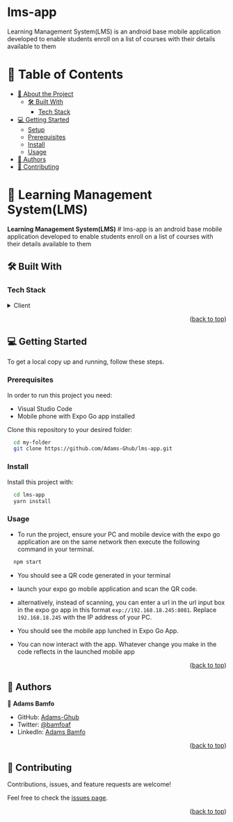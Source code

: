 # lms-app
Learning Management System(LMS) is an android base mobile application developed to enable students enroll on a list of courses with their details available to them


# 📗 Table of Contents

- [📖 About the Project](#about-project)
  - [🛠 Built With](#built-with)
    - [Tech Stack](#tech-stack)
- [💻 Getting Started](#getting-started)
  - [Setup](#setup)
  - [Prerequisites](#prerequisites)
  - [Install](#install)
  - [Usage](#usage)
- [👥 Authors](#authors)
- [🤝 Contributing](#contributing)


# 📖 Learning Management System(LMS) <a name="about-project"></a>
**Learning Management System(LMS)** # lms-app
 is an android base mobile application developed to enable students enroll on a list of courses with their details available to them

## 🛠 Built With <a name="built-with"></a>

### Tech Stack <a name="tech-stack"></a>

<details>
  <summary>Client</summary>
  <ul>
    <li><a href="https://reactjs.org/">React native</a></li>
  </ul>
</details>


<p align="right">(<a href="#readme-top">back to top</a>)</p>



## 💻 Getting Started <a name="getting-started"></a>

To get a local copy up and running, follow these steps.

### Prerequisites

In order to run this project you need:

<ul>
  <li>
    Visual Studio Code
  </li>
   <li>
     Mobile phone with Expo Go app installed
  </li>
</ul>


Clone this repository to your desired folder:

```sh
  cd my-folder
  git clone https://github.com/Adams-Ghub/lms-app.git
```
### Install

Install this project with:

```sh
  cd lms-app
  yarn install
```
### Usage

- To run the project, ensure your PC and mobile device with the expo go application are on the same network then execute the following command in your terminal.
  
```sh
  npm start
```

- You should see a QR code generated in your terminal

- launch your expo go mobile application and scan the QR code.
- alternatively, instead of scanning, you can enter a url in the url input box in the expo go app in this format `exp://192.168.18.245:8081`. Replace `192.168.18.245` with the IP address of your PC.
- You should see the mobile app lunched in Expo Go App.
- You can now interact with the app. Whatever change you make in the code reflects in the launched mobile app


<p align="right">(<a href="#readme-top">back to top</a>)</p>

## 👥 Authors <a name="authors"></a>

👤 **Adams Bamfo**

- GitHub: [Adams-Ghub](https://github.com/Adams-Ghub)
- Twitter: [@bamfoaf](https://twitter.com/bamfoaf)
- LinkedIn: [Adams Bamfo](https://www.linkedin.com/in/adams-bamfo/)


<p align="right">(<a href="#readme-top">back to top</a>)</p>

## 🤝 Contributing <a name="contributing"></a>

Contributions, issues, and feature requests are welcome!

Feel free to check the [issues page](https://github.com/SHEBAPLASTIC/Sheba-react-native/issues).

<p align="right">(<a href="#readme-top">back to top</a>)</p>
